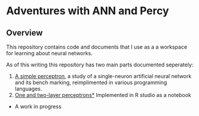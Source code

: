 # Adventures with ANN and Percy


## Overview
This repository contains code and documents that I use as a a workspace for learning about neural networks.

As of this writing this repository has two main parts documented seperately: 

1. [A simple perceptron](doc/SimpleNet.md), a study of a single-neuron artificial neural network and its bench marking, reimplimented in various programming languages.
2. [One and two-layer perceptrons*](https://htmlpreview.github.io/?https://github.com/louis-frayser/Ann-and-Percy/blob/master/percy+ann/R/P+A.nb.html) Implemented in R studio as a notebook

* A work in progress


